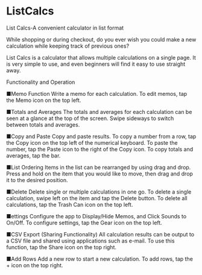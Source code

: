# ListCalcs
List Calcs-A convenient calculator in list format

While shopping or during checkout, do you ever wish you could make a new calculation while keeping track of previous ones?

List Calcs is a calculator that allows multiple calculations on a single page. 
It is very simple to use, and even beginners will find it easy to use straight away. 

Functionality and Operation

■Memo Function
     Write a memo for each calculation. 
     To edit memos, tap the Memo icon on the top left.

■Totals and Averages
     The totals and averages for each calculation can be seen at a glance at the top of the screen.
     Swipe sideways to switch between totals and averages.

■Copy and Paste
Copy and paste results.
To copy a number from a row, tap the Copy icon on the top left of the numerical keyboard.
     To paste the number, tap the Paste icon to the right of the Copy icon. 
     To copy totals and averages, tap the bar. 

■List Ordering
Items in the list can be rearranged by using drag and drop. 
Press and hold on the item that you would like to move, then drag and drop it to the desired position. 

■Delete
Delete single or multiple calculations in one go.
     To delete a single calculation, swipe left on the item and tap the Delete button. 
     To delete all calculations, tap the Trash Can icon on the top left. 

■ettings
     Configure the app to Display/Hide Memos, and Click Sounds to On/Off.
     To configure settings, tap the Gear icon on the top left.

■CSV Export (Sharing Functionality)
     All calculation results can be output to a CSV file and shared using applications such as e-mail.
     To use this function, tap the Share icon on the top right.

■Add Rows
     Add a new row to start a new calculation. 
     To add rows, tap the + icon on the top right. 

